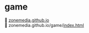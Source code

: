 # game
📁 <a href="https://github.com/zonemedia/zonemedia.github.io">zonemedia.github.io</a>
<br />
📁 zonemedia.github.io/game/<a href="https://zonemedia.github.io/game">index.html</a>
